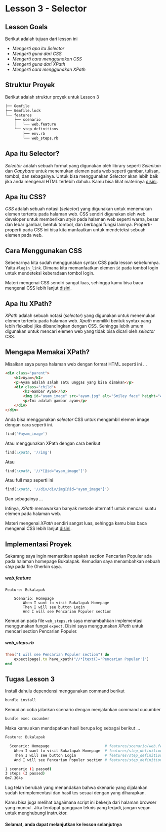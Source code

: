 # Lesson 3 - Selector

## Lesson Goals

Berikut adalah tujuan dari lesson ini
- _Mengerti apa itu Selector_
- _Mengerti guna dari CSS_
- _Mengerti cara menggunakan CSS_
- _Mengerti guna dari XPath_
- _Mengerti cara menggunakan XPath_

## Struktur Proyek
Berikut adalah struktur proyek untuk Lesson 3
```bash
├── Gemfile
├── Gemfile.lock
└── features
    ├── scenario
    │   └── web.feature
    └── step_definitions
        ├── env.rb
        └── web_steps.rb
```

## Apa itu Selector?
_Selector_ adalah sebuah format yang digunakan oleh library seperti _Selenium_ dan _Capybara_ untuk menemukan elemen pada web seperti gambar, tulisan, tombol, dan sebagainya. Untuk bisa menggunakan _Selector_ akan lebih baik jika anda mengenal HTML terlebih dahulu. Kamu bisa lihat materinya [disini](https://www.w3schools.com/html/).

## Apa itu CSS?
_CSS_ adalah sebuah notasi (_selector_) yang digunakan untuk menemukan elemen tertentu pada halaman web. CSS sendiri digunakan oleh web developer untuk memberikan _style_ pada halaman web seperti warna, besar dan lebar gambar, bentuk tombol, dan berbagai fungsi lainnya. Properti-properti pada CSS ini bisa kita manfaatkan untuk mendeteksi sebuah elemen pada web. 

## Cara Menggunakan CSS
Sebenarnya kita sudah menggunakan syntax CSS pada lesson sebelumnya. Yaitu `#login_link`. Dimana kita memanfaatkan elemen `id` pada tombol login untuk mendeteksi keberadaan tombol login.

Materi mengenai CSS sendiri sangat luas, sehingga kamu bisa baca mengenai CSS lebih lanjut [disini](https://www.w3schools.com/css/).

## Apa itu XPath?
_XPath_ adalah sebuah notasi (_selector_) yang digunakan untuk menemukan elemen tertentu pada halaman web. _Xpath_ memiliki bentuk syntax yang lebih fleksibel jika dibandingkan dengan CSS. Sehingga lebih umum digunakan untuk mencari elemen web yang tidak bisa dicari oleh _selector_ CSS.

## Mengapa Memakai XPath?
Misalkan saya punya halaman web dengan format HTML seperti ini ...
```html
<div class="parent">
    <h2>Ayam</h2>
    <p>Ayam adalah salah satu unggas yang bisa dimakan</p>
    <div class="child">
        <h3>Gambar Ayam</h3>
        <img id="ayam_image" src="ayam.jpg" alt="Smiley face" height="42" width="42">
        <p>Ini adalah gambar ayam</p>
    </div>
</div>
```

Anda bisa menggunakan _selector_ CSS untuk mengambil elemen image dengan cara seperti ini.
```rb
find('#ayam_image')
```
Atau menggunakan XPath dengan cara berikut
```rb
find(:xpath, '//img')
```
Atau
```rb
find(:xpath, '//*[@id="ayam_image"]')
```
Atau full map seperti ini
```rb
find(:xpath, '//div/div/img[@id="ayam_image"]')
```
Dan sebagainya ...

Intinya, _XPath_ menawarkan banyak metode alternatif untuk mencari suatu elemen pada halaman web.

Materi mengenai _XPath_ sendiri sangat luas, sehingga kamu bisa baca mengenai CSS lebih lanjut [disini](https://www.w3schools.com/xml/xpath_intro.asp).

## Implementasi Proyek
Sekarang saya ingin memastikan apakah section Pencarian Populer ada pada halaman homepage Bukalapak. Kemudian saya menambahkan sebuah _step_ pada file Gherkin saya.

##### web.feature
```feature
Feature: Bukalapak

    Scenario: Homepage
        When I want to visit Bukalapak Homepage
        Then I will see button Login
        And I will see Pencarian Populer section
```

Kemudian pada file `web_steps.rb` saya menambahkan implementasi menggunakan fungsi `expect`. Disini saya menggunakan _XPath_ untuk mencari section Pencarian Populer.

##### web_steps.rb
```rb
Then("I will see Pencarian Populer section") do
    expect(page).to have_xpath("//*[text()='Pencarian Populer']")
end
```

## Tugas Lesson 3
Install dahulu dependensi menggunakan command berikut
```bash
bundle install
```

Kemudian coba jalankan scenario dengan menjalankan command cucumber
```bash
bundle exec cucumber
```

Maka kamu akan mendapatkan hasil berupa log sebagai berikut ...

```sh
Feature: Bukalapak

  Scenario: Homepage                         # features/scenario/web.feature:3
    When I want to visit Bukalapak Homepage  # features/step_definitions/web_steps.rb:1
    Then I will see button Login             # features/step_definitions/web_steps.rb:5
    And I will see Pencarian Populer section # features/step_definitions/web_steps.rb:10

1 scenario (1 passed)
3 steps (3 passed)
0m7.304s
```

Log telah berubah yang menandakan bahwa skenario yang dijalankan sudah terimplementasi dan hasil tes sesuai dengan yang diharapkan.

Kamu bisa juga melihat bagaimana script ini bekerja dari halaman browser yang muncul. Jika terdapat gangguan teknis yang terjadi, jangan segan untuk menghubungi instruktor.



#### Selamat, anda dapat melanjutkan ke lesson selanjutnya